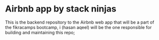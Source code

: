# Airbnb app by stack ninjas

This is the backend repository to the Airbnb web app that will be a part of the fikracamps bootcamp, i (hasan aqeel) will be the one responsible for building and maintaining this repo;
